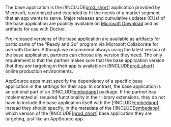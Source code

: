 The base application is the [!INCLUDE[prod_short](prod_short.md)] application provided by Microsoft, customized and extended to fit the needs of a market segment that an app wants to serve. Major releases and cumulative updates (CUs) of the base application are publicly available on [Microsoft Download](https://support.microsoft.com/help/4072483) and as artifacts for use with Docker. 

Pre-released versions of the base application are available as artifacts for participants of the “Ready and Go” program via Microsoft Collaborate for use with Docker. Although we recommend always using the latest version of the base application, partners can choose any version they need. The only requirement is that the partner makes sure that the base application version that they are targeting in their app is available in [!INCLUDE[prod_short](prod_short.md)] online production environments.  

AppSource apps must specify the dependency of a specific base application in the settings for their app. In contrast, the base application is an optional part of an [!INCLUDE[embedapp](embedapp.md)] package. If the partner has implemented all required functionality in their library extensions, they do not have to include the base application itself with the [!INCLUDE[embedapp](embedapp.md)]. Instead they should specify, in the metadata of the [!INCLUDE[embedapp](embedapp.md)], which version of the [!INCLUDE[[prod_short](prod_short.md)] base application they are targeting, just like an AppSource app.  

